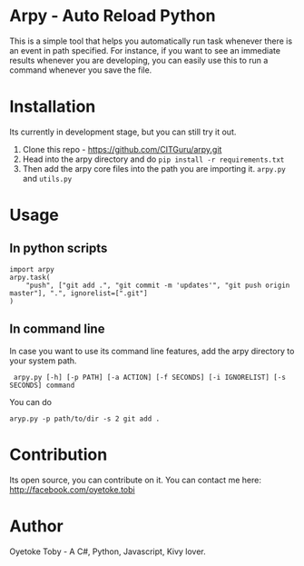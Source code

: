 # Arpy - Auto Reload Python

This is a simple tool that helps you automatically run task whenever there is an event in path specified. For instance, if you want to see an immediate results whenever you are developing, you can easily use this to run a command whenever you save the file.

# Installation

Its currently in development stage, but you can still try it out.

1. Clone this repo - https://github.com/CITGuru/arpy.git
2. Head into the arpy directory and do `pip install -r requirements.txt`
3. Then add the arpy core files into the path you are importing it. `arpy.py` and `utils.py`


# Usage

## In python scripts
```
import arpy
arpy.task(
    "push", ["git add .", "git commit -m 'updates'", "git push origin master"], ".", ignorelist=[".git"]
)
```
## In command line 

In case you want to use its command line features, add the arpy directory to your system path.

``` arpy.py [-h] [-p PATH] [-a ACTION] [-f SECONDS] [-i IGNORELIST] [-s SECONDS] command```

You can do

```aryp.py -p path/to/dir -s 2 git add .```



# Contribution

Its open source, you can contribute on it. You can contact me here: http://facebook.com/oyetoke.tobi

# Author

Oyetoke Toby - A C#, Python, Javascript, Kivy lover.